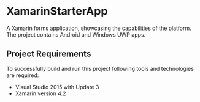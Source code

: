 # XamarinStarterApp
A Xamarin forms application, showcasing the capabilities of the platform. The project contains Android and Windows UWP apps.

## Project Requirements
To successfully build and run this project following tools and technologies are required:

* Visual Studio 2015 with Update 3
* Xamarin version 4.2
